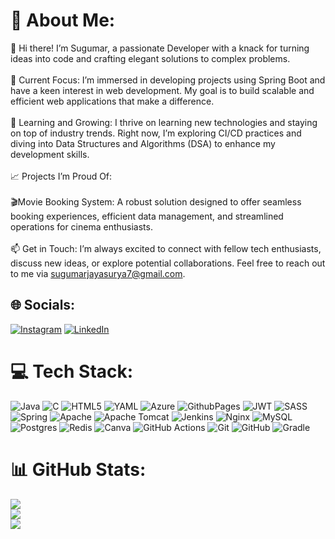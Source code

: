 # 💫 About Me:
👋 Hi there! I’m Sugumar, a passionate Developer with a knack for turning ideas into code and crafting elegant solutions to complex problems.<br><br>🔭 Current Focus: I’m immersed in developing projects using Spring Boot and have a keen interest in web development. My goal is to build scalable and efficient web applications that make a difference.<br><br>🌱 Learning and Growing: I thrive on learning new technologies and staying on top of industry trends. Right now, I’m exploring CI/CD practices and diving into Data Structures and Algorithms (DSA) to enhance my development skills.<br><br>📈 Projects I’m Proud Of:<br><br>         🎬Movie Booking System: A robust solution designed to offer seamless booking experiences, efficient data management, and streamlined operations for cinema enthusiasts.<br><br>📫 Get in Touch: I’m always excited to connect with fellow tech enthusiasts, discuss new ideas, or explore potential collaborations. Feel free to reach out to me via sugumarjayasurya7@gmail.com.


## 🌐 Socials:
[![Instagram](https://img.shields.io/badge/Instagram-%23E4405F.svg?logo=Instagram&logoColor=white)](https://instagram.com/_s.u.g.u.m.a.r_) [![LinkedIn](https://img.shields.io/badge/LinkedIn-%230077B5.svg?logo=linkedin&logoColor=white)](https://linkedin.com/in/sugumar2002) 

# 💻 Tech Stack:
![Java](https://img.shields.io/badge/java-%23ED8B00.svg?style=for-the-badge&logo=openjdk&logoColor=white) ![C](https://img.shields.io/badge/c-%2300599C.svg?style=for-the-badge&logo=c&logoColor=white) ![HTML5](https://img.shields.io/badge/html5-%23E34F26.svg?style=for-the-badge&logo=html5&logoColor=white) ![YAML](https://img.shields.io/badge/yaml-%23ffffff.svg?style=for-the-badge&logo=yaml&logoColor=151515) ![Azure](https://img.shields.io/badge/azure-%230072C6.svg?style=for-the-badge&logo=microsoftazure&logoColor=white) ![GithubPages](https://img.shields.io/badge/github%20pages-121013?style=for-the-badge&logo=github&logoColor=white) ![JWT](https://img.shields.io/badge/JWT-black?style=for-the-badge&logo=JSON%20web%20tokens) ![SASS](https://img.shields.io/badge/SASS-hotpink.svg?style=for-the-badge&logo=SASS&logoColor=white) ![Spring](https://img.shields.io/badge/spring-%236DB33F.svg?style=for-the-badge&logo=spring&logoColor=white) ![Apache](https://img.shields.io/badge/apache-%23D42029.svg?style=for-the-badge&logo=apache&logoColor=white) ![Apache Tomcat](https://img.shields.io/badge/apache%20tomcat-%23F8DC75.svg?style=for-the-badge&logo=apache-tomcat&logoColor=black) ![Jenkins](https://img.shields.io/badge/jenkins-%232C5263.svg?style=for-the-badge&logo=jenkins&logoColor=white) ![Nginx](https://img.shields.io/badge/nginx-%23009639.svg?style=for-the-badge&logo=nginx&logoColor=white) ![MySQL](https://img.shields.io/badge/mysql-4479A1.svg?style=for-the-badge&logo=mysql&logoColor=white) ![Postgres](https://img.shields.io/badge/postgres-%23316192.svg?style=for-the-badge&logo=postgresql&logoColor=white) ![Redis](https://img.shields.io/badge/redis-%23DD0031.svg?style=for-the-badge&logo=redis&logoColor=white) ![Canva](https://img.shields.io/badge/Canva-%2300C4CC.svg?style=for-the-badge&logo=Canva&logoColor=white) ![GitHub Actions](https://img.shields.io/badge/github%20actions-%232671E5.svg?style=for-the-badge&logo=githubactions&logoColor=white) ![Git](https://img.shields.io/badge/git-%23F05033.svg?style=for-the-badge&logo=git&logoColor=white) ![GitHub](https://img.shields.io/badge/github-%23121011.svg?style=for-the-badge&logo=github&logoColor=white) ![Gradle](https://img.shields.io/badge/Gradle-02303A.svg?style=for-the-badge&logo=Gradle&logoColor=white)
# 📊 GitHub Stats:
![](https://github-readme-stats.vercel.app/api?username=Sugumar147&theme=dark&hide_border=false&include_all_commits=false&count_private=false)<br/>
![](https://github-readme-streak-stats.herokuapp.com/?user=Sugumar147&theme=dark&hide_border=false)<br/>
![](https://github-readme-stats.vercel.app/api/top-langs/?username=Sugumar147&theme=dark&hide_border=false&include_all_commits=false&count_private=false&layout=compact)
